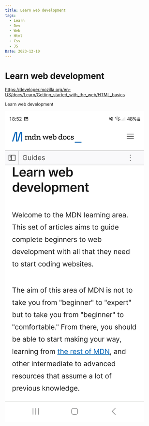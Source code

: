 ```yaml
---
title: Learn web development
tags:
  - Learn
  - Dev
  - Web
  - Html
  - Css
  - JS
Date: 2023-12-10
---
```

# Learn web development

https://developer.mozilla.org/en-US/docs/Learn/Getting_started_with_the_web/HTML_basics

Learn web development

![](../_asset/Screenshot_20231210_185250_Brave.jpg)

